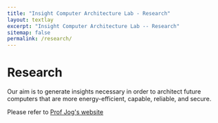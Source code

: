 ```yaml
---
title: "Insight Computer Architecture Lab - Research"
layout: textlay
excerpt: "Insight Computer Architecture Lab -- Research"
sitemap: false
permalink: /research/
---
```


# Research

Our aim is to generate insights necessary in order to architect future computers that are 
more energy-efficient, capable, reliable, and secure.

Please refer to [Prof Jog's website](https://adwaitjog.github.io/pubs.html)


